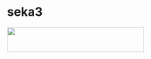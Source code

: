 # seka3

<p align="left"><a href="https://heroku.com/deploy?template=https://github.com/harteh3mk/roz"> <img src="https://img.shields.io/badge/Deploy%20To%20Heroku-purple?style=for-the-badge&logo=heroku" width="320" height="58.45"/></a></p>
